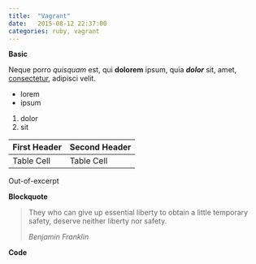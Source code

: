 ```yaml
---
title:  "Vagrant"
date:   2015-08-12 22:37:00
categories: ruby, vagrant
---
```


**Basic**

Neque porro *quisquam* est, qui **dolorem** ipsum, quia ***dolor*** sit, amet, [consectetur](http://cjdns.info/), adipisci velit.

 * lorem
 * ipsum


1. dolor
2. sit

| First Header | Second Header |
|--------------|---------------|
| Table Cell   | Table Cell    |

Out-of-excerpt

**Blockquote**

> They who can give up essential liberty to obtain a little temporary safety, deserve neither liberty nor safety.
> 
> _Benjamin Franklin_

**Code**
